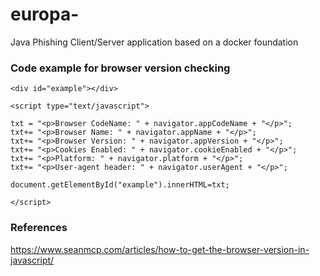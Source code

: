 # europa-
Java Phishing Client/Server application based on a docker foundation 


### Code example for browser version checking

```
<div id="example"></div>

<script type="text/javascript">

txt = "<p>Browser CodeName: " + navigator.appCodeName + "</p>";
txt+= "<p>Browser Name: " + navigator.appName + "</p>";
txt+= "<p>Browser Version: " + navigator.appVersion + "</p>";
txt+= "<p>Cookies Enabled: " + navigator.cookieEnabled + "</p>";
txt+= "<p>Platform: " + navigator.platform + "</p>";
txt+= "<p>User-agent header: " + navigator.userAgent + "</p>";

document.getElementById("example").innerHTML=txt;

</script>
```


### References

https://www.seanmcp.com/articles/how-to-get-the-browser-version-in-javascript/
